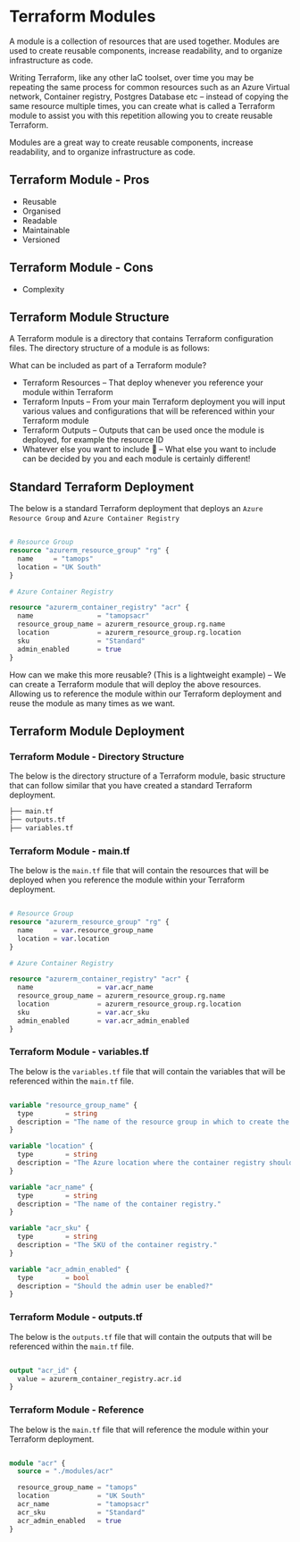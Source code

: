 # Terraform Modules

A module is a collection of resources that are used together. Modules are used to create reusable components, increase readability, and to organize infrastructure as code.

Writing Terraform, like any other IaC toolset, over time you may be repeating the same process for common resources such as an Azure Virtual network, Container registry, Postgres Database etc – instead of copying the same resource multiple times, you can create what is called a Terraform module to assist you with this repetition allowing you to create reusable Terraform. 

Modules are a great way to create reusable components, increase readability, and to organize infrastructure as code.

## Terraform Module - Pros

- Reusable
- Organised
- Readable
- Maintainable
- Versioned

## Terraform Module - Cons

- Complexity

## Terraform Module Structure

A Terraform module is a directory that contains Terraform configuration files. The directory structure of a module is as follows:

What can be included as part of a Terraform module?

- Terraform Resources – That deploy whenever you reference your module within Terraform
- Terraform Inputs – From your main Terraform deployment you will input various values and configurations that will be referenced within your Terraform module
- Terraform Outputs – Outputs that can be used once the module is deployed, for example the resource ID
- Whatever else you want to include 🙂 – What else you want to include can be decided by you and each module is certainly different!

## Standard Terraform Deployment

The below is a standard Terraform deployment that deploys an `Azure Resource Group` and `Azure Container Registry`

```terraform

# Resource Group
resource "azurerm_resource_group" "rg" {
  name     = "tamops"
  location = "UK South"
}

# Azure Container Registry

resource "azurerm_container_registry" "acr" {
  name                = "tamopsacr"
  resource_group_name = azurerm_resource_group.rg.name
  location            = azurerm_resource_group.rg.location
  sku                 = "Standard"
  admin_enabled       = true
}

``` 

How can we make this more reusable? (This is a lightweight example) – We can create a Terraform module that will deploy the above resources. Allowing us to reference the module within our Terraform deployment and reuse the module as many times as we want.

## Terraform Module Deployment

### Terraform Module - Directory Structure

The below is the directory structure of a Terraform module, basic structure that can follow similar that you have created a standard Terraform deployment.

```bash
├── main.tf
├── outputs.tf
├── variables.tf
```

### Terraform Module - main.tf

The below is the `main.tf` file that will contain the resources that will be deployed when you reference the module within your Terraform deployment.

```terraform

# Resource Group
resource "azurerm_resource_group" "rg" {
  name     = var.resource_group_name
  location = var.location
}

# Azure Container Registry

resource "azurerm_container_registry" "acr" {
  name                = var.acr_name
  resource_group_name = azurerm_resource_group.rg.name
  location            = azurerm_resource_group.rg.location
  sku                 = var.acr_sku
  admin_enabled       = var.acr_admin_enabled
}

```

### Terraform Module - variables.tf

The below is the `variables.tf` file that will contain the variables that will be referenced within the `main.tf` file.

```terraform

variable "resource_group_name" {
  type        = string
  description = "The name of the resource group in which to create the container registry."
}

variable "location" {
  type        = string
  description = "The Azure location where the container registry should exist."
}

variable "acr_name" {
  type        = string
  description = "The name of the container registry."
}

variable "acr_sku" {
  type        = string
  description = "The SKU of the container registry."
}

variable "acr_admin_enabled" {
  type        = bool
  description = "Should the admin user be enabled?"
}

```

### Terraform Module - outputs.tf

The below is the `outputs.tf` file that will contain the outputs that will be referenced within the `main.tf` file.

```terraform

output "acr_id" {
  value = azurerm_container_registry.acr.id
}

```

### Terraform Module - Reference

The below is the `main.tf` file that will reference the module within your Terraform deployment.

```terraform

module "acr" {
  source = "./modules/acr"

  resource_group_name = "tamops"
  location            = "UK South"
  acr_name            = "tamopsacr"
  acr_sku             = "Standard"
  acr_admin_enabled   = true
}

```


